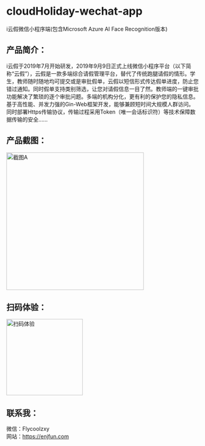 # cloudHoliday-wechat-app
i云假微信小程序端(包含Microsoft Azure AI Face Recognition版本)

## 产品简介：
i云假于2019年7月开始研发，2019年9月9日正式上线微信小程序平台（以下简称“云假”），云假是一款多端综合请假管理平台，替代了传统跑腿请假的情形。学生，教师随时随地均可提交或是审批假单，云假以短信形式传达假单进度，防止您错过通知。同时假单支持类别筛选，让您对请假信息一目了然。教师端的一键审批功能解决了繁琐的逐个审批问题。多端的机构分化，更有利的保护您的隐私信息。基于高性能、并发力强的Gin-Web框架开发，能够兼顾短时间大规模人群访问。同时部署Https传输协议，传输过程采用Token（唯一会话标识符）等技术保障数据传输的安全……

## 产品截图：
<img src="https://oss.enjfun.com/static/images/model_yunjia.png?x-oss-process=style/enjoyfun_oss_img_default" width="360" alt="截图A" />

## 扫码体验：
<img src="https://oss.enjfun.com/static/images/yunjia_qr.jpg?x-oss-process=style/enjoyfun_oss_img_default" width="200" alt="扫码体验" />

## 联系我：
微信：Flycoolzxy<br>
网站：https://enjfun.com
